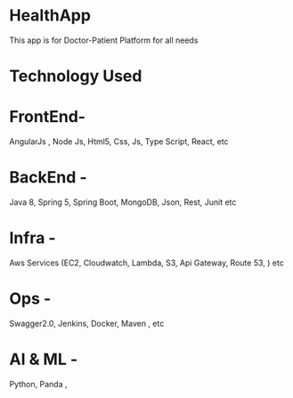# HealthApp
This app is for Doctor-Patient Platform for all needs


# Technology Used
# FrontEnd- 
AngularJs , Node Js, Html5, Css, Js, Type Script, React, etc
# BackEnd - 
Java 8, Spring 5, Spring Boot, MongoDB, Json, Rest, Junit etc
# Infra -  
Aws Services (EC2, Cloudwatch, Lambda, S3, Api Gateway, Route 53, ) etc
# Ops - 
Swagger2.0, Jenkins, Docker, Maven , etc
# AI & ML - 
Python, Panda ,


